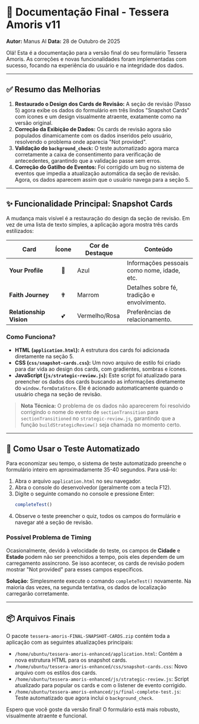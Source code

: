 # 📄 Documentação Final - Tessera Amoris v11

**Autor:** Manus AI
**Data:** 28 de Outubro de 2025

Olá! Esta é a documentação para a versão final do seu formulário Tessera Amoris. As correções e novas funcionalidades foram implementadas com sucesso, focando na experiência do usuário e na integridade dos dados.

---

## ✅ Resumo das Melhorias

1.  **Restaurado o Design dos Cards de Revisão:** A seção de revisão (Passo 5) agora exibe os dados do formulário em três lindos "Snapshot Cards" com ícones e um design visualmente atraente, exatamente como na versão original.
2.  **Correção da Exibição de Dados:** Os cards de revisão agora são populados dinamicamente com os dados inseridos pelo usuário, resolvendo o problema onde aparecia "Not provided".
3.  **Validação do `background_check`:** O teste automatizado agora marca corretamente a caixa de consentimento para verificação de antecedentes, garantindo que a validação passe sem erros.
4.  **Correção do Gatilho de Eventos:** Foi corrigido um bug no sistema de eventos que impedia a atualização automática da seção de revisão. Agora, os dados aparecem assim que o usuário navega para a seção 5.

---

## ✨ Funcionalidade Principal: Snapshot Cards

A mudança mais visível é a restauração do design da seção de revisão. Em vez de uma lista de texto simples, a aplicação agora mostra três cards estilizados:

| Card                  | Ícone | Cor de Destaque | Conteúdo                                    |
| --------------------- | :---: | --------------- | ------------------------------------------- |
| **Your Profile**      |   👤  | Azul            | Informações pessoais como nome, idade, etc. |
| **Faith Journey**     |   ✟   | Marrom          | Detalhes sobre fé, tradição e envolvimento. |
| **Relationship Vision** |  💕   | Vermelho/Rosa   | Preferências de relacionamento.             |

### Como Funciona?

-   **HTML (`application.html`):** A estrutura dos cards foi adicionada diretamente na seção 5.
-   **CSS (`css/snapshot-cards.css`):** Um novo arquivo de estilo foi criado para dar vida ao design dos cards, com gradientes, sombras e ícones.
-   **JavaScript (`js/strategic-review.js`):** Este script foi atualizado para preencher os dados dos cards buscando as informações diretamente do `window.formDataStore`. Ele é acionado automaticamente quando o usuário chega na seção de revisão.

> **Nota Técnica:** O problema de os dados não aparecerem foi resolvido corrigindo o nome do evento de `sectionTransition` para `sectionTransitioned` no `strategic-review.js`, garantindo que a função `buildStrategicReview()` seja chamada no momento certo.

---

## 🚀 Como Usar o Teste Automatizado

Para economizar seu tempo, o sistema de teste automatizado preenche o formulário inteiro em aproximadamente 35-40 segundos. Para usá-lo:

1.  Abra o arquivo `application.html` no seu navegador.
2.  Abra o console do desenvolvedor (geralmente com a tecla F12).
3.  Digite o seguinte comando no console e pressione Enter:
    ```javascript
    completeTest()
    ```
4.  Observe o teste preencher o quiz, todos os campos do formulário e navegar até a seção de revisão.

### Possível Problema de Timing

Ocasionalmente, devido à velocidade do teste, os campos de **Cidade** e **Estado** podem não ser preenchidos a tempo, pois eles dependem de um carregamento assíncrono. Se isso acontecer, os cards de revisão podem mostrar "Not provided" para esses campos específicos.

**Solução:** Simplesmente execute o comando `completeTest()` novamente. Na maioria das vezes, na segunda tentativa, os dados de localização carregarão corretamente.

---

## 📦 Arquivos Finais

O pacote `tessera-amoris-FINAL-SNAPSHOT-CARDS.zip` contém toda a aplicação com as seguintes atualizações principais:

-   `/home/ubuntu/tessera-amoris-enhanced/application.html`: Contém a nova estrutura HTML para os snapshot cards.
-   `/home/ubuntu/tessera-amoris-enhanced/css/snapshot-cards.css`: Novo arquivo com os estilos dos cards.
-   `/home/ubuntu/tessera-amoris-enhanced/js/strategic-review.js`: Script atualizado para popular os cards e com o listener de evento corrigido.
-   `/home/ubuntu/tessera-amoris-enhanced/js/final-complete-test.js`: Teste automatizado que agora inclui o `background_check`.

Espero que você goste da versão final! O formulário está mais robusto, visualmente atraente e funcional.

